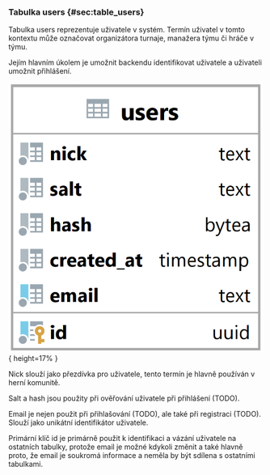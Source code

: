 
### Tabulka users {#sec:table_users}

Tabulka users reprezentuje uživatele v systém.
Termín uživatel v tomto kontextu může označovat organizátora turnaje, manažera týmu či hráče v týmu.

Jejím hlavním úkolem je umožnit backendu identifikovat uživatele a uživateli umožnit přihlášení.

![Tabulka users](../../../pictures/databaze/users.png){ height=17% }

Nick slouží jako přezdívka pro uživatele, tento termín je hlavně používán v herní komunitě.

Salt a hash jsou použity při ověřování uživatele při přihlášení (TODO).

Email je nejen použit při přihlašování (TODO), ale také při registraci (TODO).
Slouží jako unikátní identifikátor uživatele.

Primární klíč id je primárně použit k identifikaci a vázání uživatele na ostatních tabulky,
protože email je možné kdykoli změnit a také hlavně proto,
že email je soukromá informace a neměla by být sdílena s ostatními tabulkami.

